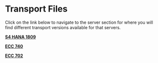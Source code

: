 # Transport Files

Click on the link below to navigate to the server section for where you will find different transport versions available for that servers.

**[S4 HANA 1809](transport-1809.md)**

**[ECC 740](transport-740.md)**

**[ECC 702](transport-702.md)**
